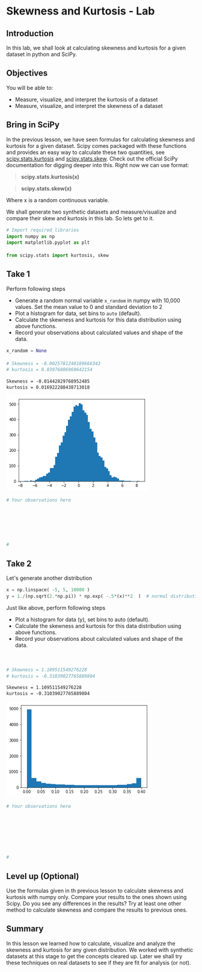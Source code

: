 
# Skewness and Kurtosis - Lab

## Introduction

In this lab, we shall look at calculating skewness and kurtosis for a given dataset in python and SciPy. 

## Objectives
You will be able to:
* Measure, visualize, and interpret the kurtosis of a dataset
* Measure, visualize, and interpret the skewness of a dataset

## Bring in SciPy
In the previous lesson, we have seen formulas for calculating skewness and kurtosis for a given dataset. Scipy comes packaged with these functions and  provides an easy way to calculate these two quantities, see [scipy.stats.kurtosis](https://docs.scipy.org/doc/scipy/reference/generated/scipy.stats.kurtosis.html#scipy.stats.kurtosis) and [scipy.stats.skew](scipy.stats.skew). Check out the official SciPy documentation for digging deeper into this. Right now we can use format: 
> **scipy.stats.kurtosis(x)**

> **scipy.stats.skew(x)**

Where x is a random continuous variable. 

We shall generate two synthetic datasets and measure/visualize and compare their skew and kurtosis in this lab. So lets get to it.


```python
# Import required libraries
import numpy as np
import matplotlib.pyplot as plt

from scipy.stats import kurtosis, skew
```

## Take 1
Perform following steps
* Generate a random normal variable `x_random` in numpy with 10,000 values. Set the mean value to 0 and standard deviation to 2
* Plot a histogram for data, set bins to `auto` (default). 
* Calculate the skewness and kurtosis for this data distribution using above functions. 
* Record your observations about calculated values and shape of the data. 


```python
x_random = None

# Skewness = -0.0025781248189666343
# kurtosis = 0.03976806960642154

```

    Skewness = -0.01442829768952485
    kurtosis = 0.016922288438713018



![png](index_files/index_5_1.png)



```python
# Your observations here 






#
```

## Take 2

Let's generate another distribution 


```python
x = np.linspace( -5, 5, 10000 )
y = 1./(np.sqrt(2.*np.pi)) * np.exp( -.5*(x)**2  )  # normal distribution
```

Just like above, perform following steps

* Plot a histogram for data (y), set bins to auto (default).
* Calculate the skewness and kurtosis for this data distribution using above functions.
* Record your observations about calculated values and shape of the data.


```python


# Skewness = 1.109511549276228
# kurtosis = -0.31039027765889804
```

    Skewness = 1.109511549276228
    kurtosis = -0.31039027765889804



![png](index_files/index_10_1.png)



```python
# Your observations here 







#
```

## Level up (Optional)

Use the formulas given in th previous lesson to calculate skewness and kurtosis with numpy only. Compare your results to the ones shown using Scipy. Do you see any differences in the results? Try at least one other method to calculate skewness and compare the results to previous ones. 

## Summary

In this lesson we learned how to calculate, visualize and analyze the skewness and kurtosis for any given distribution. We worked with synthetic datasets at this stage to get the concepts cleared up. Later we shall try these techniques on real datasets to see if they are fit for analysis (or not). 
